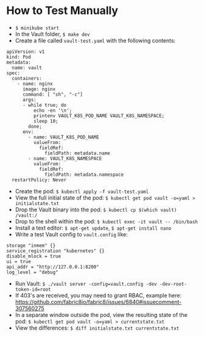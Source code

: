 # How to Test Manually

- `$ minikube start`
- In the Vault folder, `$ make dev`
- Create a file called `vault-test.yaml` with the following contents:

```
apiVersion: v1
kind: Pod
metadata:
  name: vault
spec:
  containers:
    - name: nginx
      image: nginx
      command: [ "sh", "-c"]
      args:
      - while true; do
          echo -en '\n';
          printenv VAULT_K8S_POD_NAME VAULT_K8S_NAMESPACE;
          sleep 10;
        done;
      env:
        - name: VAULT_K8S_POD_NAME
          valueFrom:
            fieldRef:
              fieldPath: metadata.name
        - name: VAULT_K8S_NAMESPACE
          valueFrom:
            fieldRef:
              fieldPath: metadata.namespace
  restartPolicy: Never
```

- Create the pod: `$ kubectl apply -f vault-test.yaml`
- View the full initial state of the pod: `$ kubectl get pod vault -o=yaml > initialstate.txt`
- Drop the Vault binary into the pod: `$ kubectl cp $(which vault) /vault:/`
- Drop to the shell within the pod: `$ kubectl exec -it vault -- /bin/bash`
- Install a text editor: `$ apt-get update`, `$ apt-get install nano`
- Write a test Vault config to `vault.config` like:

```
storage "inmem" {}
service_registration "kubernetes" {}
disable_mlock = true
ui = true
api_addr = "http://127.0.0.1:8200"
log_level = "debug"
```

- Run Vault: `$ ./vault server -config=vault.config -dev -dev-root-token-id=root`
- If 403's are received, you may need to grant RBAC, example here: https://github.com/fabric8io/fabric8/issues/6840#issuecomment-307560275
- In a separate window outside the pod, view the resulting state of the pod: `$ kubectl get pod vault -o=yaml > currentstate.txt`
- View the differences: `$ diff initialstate.txt currentstate.txt`

